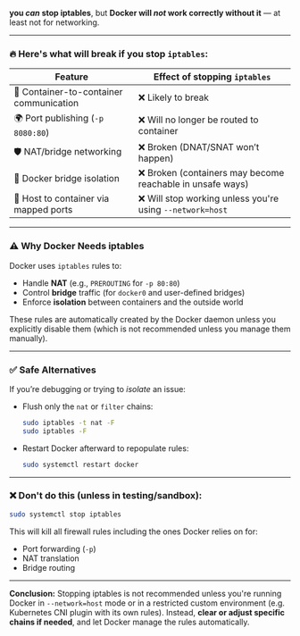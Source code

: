 **you *can* stop iptables**, but **Docker will *not* work correctly without it** — at least not for networking.

---

### 🔥 Here's what will break if you stop `iptables`:

| Feature                                 | Effect of stopping `iptables`                             |
| --------------------------------------- | --------------------------------------------------------- |
| 🐳 Container-to-container communication | ❌ Likely to break                                         |
| 🌍 Port publishing (`-p 8080:80`)       | ❌ Will no longer be routed to container                   |
| 🛡️ NAT/bridge networking               | ❌ Broken (DNAT/SNAT won’t happen)                         |
| 🧱 Docker bridge isolation              | ❌ Broken (containers may become reachable in unsafe ways) |
| 📡 Host to container via mapped ports   | ❌ Will stop working unless you're using `--network=host`  |

---

### ⚠️ Why Docker Needs iptables

Docker uses `iptables` rules to:

* Handle **NAT** (e.g., `PREROUTING` for `-p 80:80`)
* Control **bridge** traffic (for `docker0` and user-defined bridges)
* Enforce **isolation** between containers and the outside world

These rules are automatically created by the Docker daemon unless you explicitly disable them (which is not recommended unless you manage them manually).

---

### ✅ Safe Alternatives

If you’re debugging or trying to *isolate* an issue:

* Flush only the `nat` or `filter` chains:

  ```bash
  sudo iptables -t nat -F
  sudo iptables -F
  ```
* Restart Docker afterward to repopulate rules:

  ```bash
  sudo systemctl restart docker
  ```

---

### ❌ Don't do this (unless in testing/sandbox):

```bash
sudo systemctl stop iptables
```

This will kill all firewall rules including the ones Docker relies on for:

* Port forwarding (`-p`)
* NAT translation
* Bridge routing

---

**Conclusion:**
Stopping iptables is not recommended unless you're running Docker in `--network=host` mode or in a restricted custom environment (e.g. Kubernetes CNI plugin with its own rules). Instead, **clear or adjust specific chains if needed**, and let Docker manage the rules automatically.

